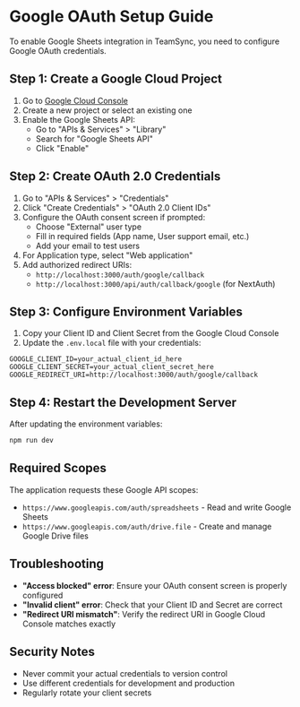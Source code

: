 # Google OAuth Setup Guide

To enable Google Sheets integration in TeamSync, you need to configure Google OAuth credentials.

## Step 1: Create a Google Cloud Project

1. Go to [Google Cloud Console](https://console.cloud.google.com/)
2. Create a new project or select an existing one
3. Enable the Google Sheets API:
   - Go to "APIs & Services" > "Library"
   - Search for "Google Sheets API"
   - Click "Enable"

## Step 2: Create OAuth 2.0 Credentials

1. Go to "APIs & Services" > "Credentials"
2. Click "Create Credentials" > "OAuth 2.0 Client IDs"
3. Configure the OAuth consent screen if prompted:
   - Choose "External" user type
   - Fill in required fields (App name, User support email, etc.)
   - Add your email to test users
4. For Application type, select "Web application"
5. Add authorized redirect URIs:
   - `http://localhost:3000/auth/google/callback`
   - `http://localhost:3000/api/auth/callback/google` (for NextAuth)

## Step 3: Configure Environment Variables

1. Copy your Client ID and Client Secret from the Google Cloud Console
2. Update the `.env.local` file with your credentials:

```env
GOOGLE_CLIENT_ID=your_actual_client_id_here
GOOGLE_CLIENT_SECRET=your_actual_client_secret_here
GOOGLE_REDIRECT_URI=http://localhost:3000/auth/google/callback
```

## Step 4: Restart the Development Server

After updating the environment variables:

```bash
npm run dev
```

## Required Scopes

The application requests these Google API scopes:
- `https://www.googleapis.com/auth/spreadsheets` - Read and write Google Sheets
- `https://www.googleapis.com/auth/drive.file` - Create and manage Google Drive files

## Troubleshooting

- **"Access blocked" error**: Ensure your OAuth consent screen is properly configured
- **"Invalid client" error**: Check that your Client ID and Secret are correct
- **"Redirect URI mismatch"**: Verify the redirect URI in Google Cloud Console matches exactly

## Security Notes

- Never commit your actual credentials to version control
- Use different credentials for development and production
- Regularly rotate your client secrets